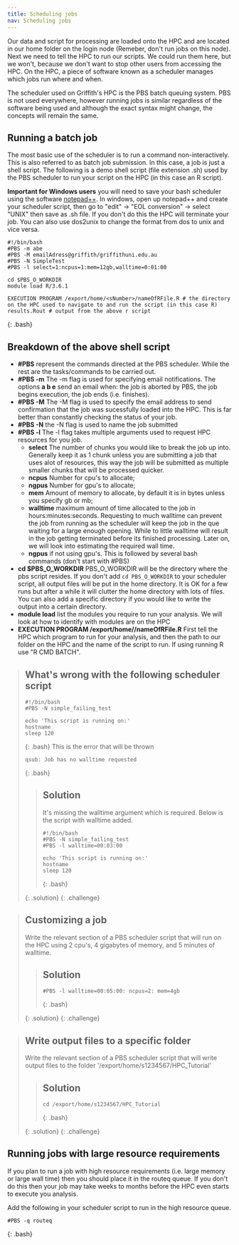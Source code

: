 ```yaml
---
title: Scheduling jobs
nav: Scheduling jobs
---
```


Our data and script for processing are loaded onto the HPC and are located in our home folder on the login node (Remeber, don't run jobs on this node). Next we need to tell the HPC to run our scripts. We could run them here, but we won't, because we don't want to stop other users from accessing the HPC.
On the HPC, a piece of software known as a scheduler manages which jobs run where and when.

The scheduler used on Griffith's HPC is the PBS batch queuing system.
PBS is not used everywhere, however
running jobs is similar regardless of the software being used and although the exact syntax might change, the concepts will remain the same.

## Running a batch job

The most basic use of the scheduler is to run a command non-interactively.
This is also referred to as batch job submission.
In this case, a job is just a shell script.
The following is a demo shell script (file extension .sh) used by the PBS scheduler to run your script on the HPC (in this case an R script).

**Important for Windows users** you will need to save your bash scheduler using the software <a href="https://notepad-plus-plus.org/downloads/v7.0/" target="_blank">notepad++</a>. In windows, open up notepad++ and create your scheduler script, then go to "edit" -> "EOL conversion" -> select "UNIX" then save as .sh file. If you don't do this the HPC will terminate your job. You can also use dos2unix to change the format from dos to unix and vice versa.

```
#!/bin/bash
#PBS -m abe
#PBS -M emailAdress@griffith/griffithuni.edu.au
#PBS -N SimpleTest 
#PBS -l select=1:ncpus=1:mem=12gb,walltime=0:01:00

cd $PBS_O_WORKDIR
module load R/3.6.1

EXECUTION PROGRAM /export/home/<sNumber>/nameOfRFile.R # the directory on the HPC used to navigate to and run the script (in this case R)
results.Rout # output from the above r script
```
{: .bash}

## Breakdown of the above shell script
* **#PBS** represent the commands directed at the PBS scheduler. While the rest are the tasks/commands to be carried out.
* **#PBS -m** The -m flag is used for specifying email notifications. The options **a b e** send an email when: the job is aborted by PBS, the job begins execution, the job ends (i.e. finishes).
* **#PBS -M** The -M flag is used to specify the email address to send confirmation that the job was sucessfully loaded into the HPC. This is far better than constantly checking the status of your job.
* **#PBS -N** the -N flag is used to name the job submitted
* **#PBS -l** The -l flag takes multiple arguments used to request HPC resources for you job.
   * **select** The number of chunks you would like to break the job up into. Generally keep it as 1 chunk unless you are submitting a job that uses alot of resources, this way the job will be submitted as multiple smaller chunks that will be processed quicker.
   * **ncpus** Number for cpu's to allocate; 
   * **ngpus** Number for gpu's to allocate; 
   * **mem** Amount of memory to allocate, by default it is in bytes unless you specify gb or mb; 
   * **walltime** maximum amount of time allocated to the job in hours:minutes:seconds. Requesting to much walltime can prevent the job from running as the scheduler will keep the job in the que waiting for a large enough opening. While to little walltime will result in the job getting terminated before its finished processing. Later on, we will look into estimating the required wall time.
   * **ngpus** if not using gpu's.
This is followed by several bash commands (don't start with #PBS)
* **cd $PBS_O_WORKDIR** PBS_O_WORKDIR will be the directory where the pbs script resides. If you don't add `cd PBS_O_WORKDIR` to your scheduler script, all output files will be put in the home directory. It is OK for a few runs but after a while it will clutter the home directory with lots of files. You can also add a specific directory if you would like to write the output into a certain directory.
* **module load** list the modules you require to run your analysis. We will look at how to identify with modules are on the HPC
* **EXECUTION PROGRAM /export/home/<sNumber>/nameOfRFile.R** First tell the HPC which program to run for your analysis, and then the path to our folder on the HPC and the name of the script to run. If using running R use "R CMD BATCH".

> ## What's wrong with the following scheduler script
> ```
> #!/bin/bash
> #PBS -N simple_failing_test
> 
> echo 'This script is running on:'
> hostname
> sleep 120
> ```
> {: .bash}
> This is the error that will be thrown
> ```
> qsub: Job has no walltime requested
> ```
> {: .bash}
> > ## Solution
> > It's missing the walltime argument which is required. Below is the script with walltime added.
> > ```
> > #!/bin/bash
> > #PBS -N simple_failing_test
> > #PBS -l walltime=00:03:00
> > 
> > echo 'This script is running on:'
> > hostname
> > sleep 120
> > ```
> > {: .bash}
> > 
> {: .solution}
{: .challenge}

> ## Customizing a job
>
> Write the relevant section of a PBS scheduler script that will run on the HPC using 2 cpu's, 4 gigabytes of memory, and 5 minutes of walltime.
>
> > ## Solution
> > 
> > ```
> > #PBS -l walltime=00:05:00: ncpus=2: mem=4gb
> > ```
> > {: .bash}
> > 
> {: .solution}
{: .challenge}

> ## Write output files to a specific folder
>
> Write the relevant section of a PBS scheduler script that will write output files to the folder '/export/home/s1234567/HPC_Tutorial'
>
> > ## Solution
> > 
> > ```
> > cd /export/home/s1234567/HPC_Tutorial
> > ```
> > {: .bash}
> > 
> {: .solution}
{: .challenge}

## Running jobs with large resource requirements
If you plan to run a job with high resource requirements (i.e. large memory or large wall time) then you should place it in the routeq queue. If you don't do this then your job may take weeks to months before the HPC even starts to execute you analysis.

Add the following in your scheduler script to run in the high resource queue.
```
#PBS -q routeq
```
{: .bash}